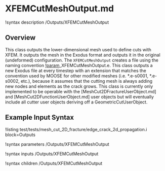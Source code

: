 # XFEMCutMeshOutput.md

!syntax description /Outputs/XFEMCutMeshOutput

## Overview

This class outputs the lower-dimensional mesh used to define cuts with XFEM.  It outputs the mesh in the Exodus format and outputs it in the original (undeformed) configuration.  The `XFEMCutMeshOutput` creates a file using the naming convention [!param](/Outputs/XFEMCutMeshOutput/file_base)_XFEMCutMeshOutput.e.  This class outputs a new Exodus file at every timestep with an extension that matches the convention used by MOOSE for other modified meshes (i.e. *.e-s0001, *.e-s0002, etc.),  because it assumes that the cutting mesh is always adding new nodes and elements as the crack grows.  This class is currently only implemented to be operable with the [MeshCut2DFractureUserObject.md] and [MeshCut2DFunctionUserObject.md] user objects but will eventually include all cutter user objects deriving off a GeometricCutUserObject.

## Example Input Syntax

!listing test/tests/mesh_cut_2D_fracture/edge_crack_2d_propagation.i block=Outputs

!syntax parameters /Outputs/XFEMCutMeshOutput

!syntax inputs /Outputs/XFEMCutMeshOutput

!syntax children /Outputs/XFEMCutMeshOutput
